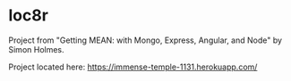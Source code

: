 # loc8r

Project from "Getting MEAN: with Mongo, Express, Angular, and Node"  by Simon Holmes.

Project located here: https://immense-temple-1131.herokuapp.com/
